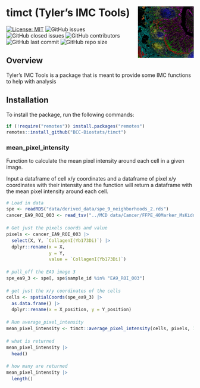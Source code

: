 
# timct (Tyler’s IMC Tools) <a href="https://github.com/BCC-Biostats/timct"><img src="man/figures/IMC_image.png" align="right" height="138" /></a>

[![License:
MIT](https://img.shields.io/badge/License-MIT-yellow.svg)](https://opensource.org/licenses/MIT)
![GitHub
issues](https://img.shields.io/github/issues/BCC-Biostats/timct)
![GitHub closed
issues](https://img.shields.io/github/issues-closed/BCC-Biostats/timct)
![GitHub
contributors](https://img.shields.io/github/contributors/BCC-Biostats/timct)
![GitHub last
commit](https://img.shields.io/github/last-commit/BCC-Biostats/timct)
![GitHub repo
size](https://img.shields.io/github/repo-size/BCC-Biostats/timct)

## Overview

Tyler’s IMC Tools is a package that is meant to provide some IMC
functions to help with analysis

## Installation

To install the package, run the following commands:

``` r
if (!require("remotes")) install.packages("remotes")
remotes::install_github("BCC-Biostats/timct")   
```

### mean_pixel_intensity

Function to calculate the mean pixel intensity around each cell in a
given image.

Input a dataframe of cell x/y coordinates and a dataframe of pixel x/y
coordinates with their intensity and the function will return a
dataframe with the mean pixel intensity around each cell.

``` r
# Load in data
spe <- readRDS("data/derived_data/spe_9_neighborhoods_2.rds")
cancer_EA9_ROI_003 <- read_tsv("../MCD data/Cancer/FFPE_40Marker_MsKidney_EA9_11-30-202-MCD/20231201_ROI_003_3.txt")

# Get just the pixels coords and value
pixels <- cancer_EA9_ROI_003 |> 
  select(X, Y, `CollagenI(Yb173Di)`) |>
  dplyr::rename(x = X,
                y = Y,
                value = `CollagenI(Yb173Di)`)

# pull_off the EA9 image 3
spe_ea9_3 <- spe[, spe$sample_id %in% "EA9_ROI_003"]

# get just the x/y coordinates of the cells
cells <- spatialCoords(spe_ea9_3) |> 
  as.data.frame() |> 
  dplyr::rename(x = X_position, y = Y_position)

# Run average_pixel_intensity
mean_pixel_intensity <- timct::average_pixel_intensity(cells, pixels, 14)

# what is returned
mean_pixel_intensity |> 
  head()

# how many are returned
mean_pixel_intensity |> 
  length()
```
